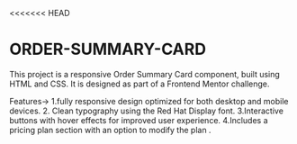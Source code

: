 <<<<<<< HEAD
# ORDER-SUMMARY-CARD
This project is a responsive Order Summary Card component, built using HTML and CSS. It is designed as part of a Frontend Mentor challenge.


Features->
      1.fully responsive design optimized for both desktop and mobile devices.
      2. Clean typography using the Red Hat Display font.
      3.Interactive buttons with hover effects for improved user experience.
      4.Includes a pricing plan section with an option to modify the plan .
     
    
